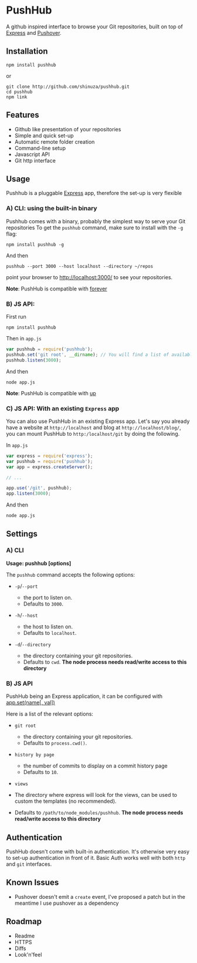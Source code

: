 # PushHub

A github inspired interface to browse your Git repositories, built on top of [Express](http://github.com/visionmedia/express) and [Pushover](http://github.com/substack/pushover).

## Installation

    npm install pushhub

or

    git clone http://github.com/shinuza/pushhub.git
    cd pushhub
    npm link

## Features

- Github like presentation of your repositories
- Simple and quick set-up
- Automatic remote folder creation
- Command-line setup
- Javascript API
- Git http interface

## Usage

Pushhub is a pluggable [Express](http://expressjs.com) app, therefore the set-up is very flexible

### A) CLI: using the built-in binary

Pushhub comes with a binary, probably the simplest way to serve your Git repositories
To get the `pushhub` command, make sure to install with the `-g` flag:

    npm install pushhub -g

And then

    pushhub --port 3000 --host localhost --directory ~/repos

point your browser to [http://localhost:3000/](http://localhost:3000/) to see your repositories.

**Note**: PushHub is compatible with [forever](http://github.com/nodejitsu/forever)

### B) JS API:

First run

    npm install pushhub

Then in `app.js`

```js
var pushhub = require('pushhub');
pushhub.set('git root', __dirname); // You will find a list of available settings below
pushhub.listen(3000);
```

And then

    node app.js


**Note**: PushHub is compatible with [up](http://github.com/LearnBoost/up)

### C) JS API: With an existing `Express` app

You can also use PushHub in an existing Express app. Let's say you already have a website at `http://localhost` and blog at `http://localhost/blog/`, you can mount PushHub to `http:/localhost/git` by doing the following.

In `app.js`

```js
var express = require('express');
var pushhub = require('pushhub');
var app = express.createServer();

// ...

app.use('/git', pushhub);
app.listen(3000);
```

And then

    node app.js


## Settings

### A) CLI

**Usage: pushhub [options]**

The `pushhub` command accepts the following options:

- `-p`/`--port`

  - the port to listen on.
  - Defaults to `3000`.

- `-h`/`--host`

  - the host to listen on.
  - Defaults to `localhost`.

- `-d`/`--directory`

  - the directory containing your git repositories.
  - Defaults to `cwd`. **The node process needs read/write access to this directory**

### B) JS API

PushHub being an Express application, it can be configured with [app.set(name[, val])](http://expressjs.com/guide.html#app.set\(\))

Here is a list of the relevant options:

- `git root`

  - the directory containing your git repositories.
  - Defaults to `process.cwd()`.

- `history by page`

  - the number of commits to display on a commit history page
  - Defaults to `10`.

-  `views`

  - The directory where express will look for the views, can be used to custom the templates (no recommended).
  - Defaults to `/path/to/node_modules/pushhub`. **The node process needs read/write access to this directory**

## Authentication

PushHub doesn't come with built-in authentication. It's otherwise very easy to set-up authentication in front
of it. Basic Auth works well with both `http` and `git` interfaces.

## Known Issues

- Pushover doesn't emit a `create` event, I've proposed a patch but in the meantime I use pushover as a dependency

## Roadmap

- Readme
- HTTPS
- Diffs
- Look'n'feel
